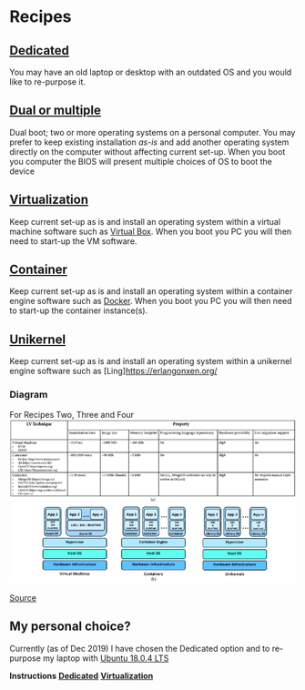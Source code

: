 # Recipes

## [Dedicated](https://en.wikipedia.org/wiki/Operating_system)

You may have an old laptop or desktop with an outdated OS and you would like to re-purpose it.

## [Dual or multiple](https://en.wikipedia.org/wiki/Multi-booting)

Dual boot; two or more operating systems on a personal computer. You may prefer to keep existing installation *as-is* and 
add another operating system directly on the computer without affecting current set-up.  When you boot you computer the BIOS will present multiple choices of OS to boot the device

## [Virtualization](https://en.wikipedia.org/wiki/Virtualization)

Keep current set-up as is and install an operating system within a virtual machine software such as [Virtual Box](https://www.virtualbox.org/). When you boot you PC you will then need to start-up the VM software.

## [Container](https://en.wikipedia.org/wiki/OS-level_virtualization)
Keep current set-up as is and install an operating system within a container engine software such as [Docker](https://www.docker.com/). When you boot you PC you will then need to start-up the container instance(s).

## [Unikernel](https://en.wikipedia.org/wiki/Unikernel)
Keep current set-up as is and install an operating system within a unikernel engine software such as [Ling]https://erlangonxen.org/

### Diagram

For Recipes Two, Three and Four
![Recipes](./images/virtualization.png "Virtualization")

[Source](https://www.researchgate.net/publication/320729008_Consolidate_IoT_Edge_Computing_with_Lightweight_Virtualization)

## My personal choice?
Currently (as of Dec 2019) I have chosen the Dedicated option and to re-purpose my laptop with [Ubuntu 18.0.4 LTS](http://releases.ubuntu.com/18.04/)

**Instructions**
**[Dedicated](dedicated.md)**
**[Virtualization](virtualization.md)**
